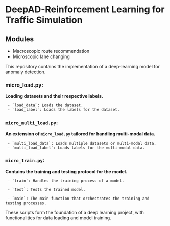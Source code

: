 # DeepAD-Reinforcement Learning for Traffic Simulation

## Modules
- Macroscopic route recommendation
- Microscopic lane changing

This repository contains the implementation of a deep-learning model for anomaly detection.

### micro_load.py: 

**Loading datasets and their respective labels.**

     - `load_data`: Loads the dataset.
     - `load_label`: Loads the labels for the dataset.

### `micro_multi_load.py`: 

**An extension of `micro_load.py` tailored for handling multi-modal data.**

     - `multi_load_data`: Loads multiple datasets or multi-modal data.
     - `multi_load_label`: Loads labels for the multi-modal data.

### `micro_train.py`: 

**Contains the training and testing protocol for the model.**

     - `train`: Handles the training process of a model.
     
     - `test`: Tests the trained model.
     
     - `main`: The main function that orchestrates the training and testing processes.

These scripts form the foundation of a deep learning project, with functionalities for data loading and model training. 
